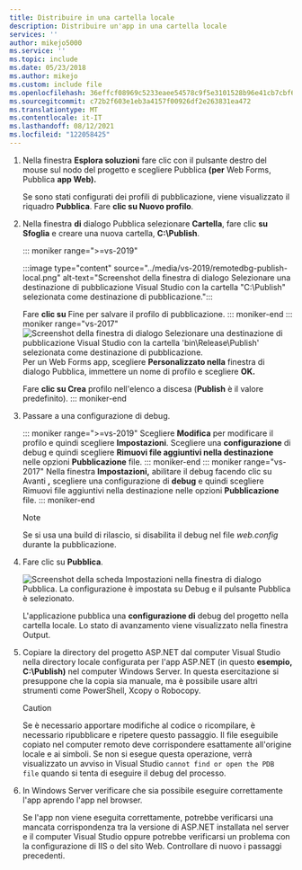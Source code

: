 ```yaml
---
title: Distribuire in una cartella locale
description: Distribuire un'app in una cartella locale
services: ''
author: mikejo5000
ms.service: ''
ms.topic: include
ms.date: 05/23/2018
ms.author: mikejo
ms.custom: include file
ms.openlocfilehash: 36effcf08969c5233eaee54578c9f5e3101528b96e41cb7cbf6c0025c1f7c56b
ms.sourcegitcommit: c72b2f603e1eb3a4157f00926df2e263831ea472
ms.translationtype: MT
ms.contentlocale: it-IT
ms.lasthandoff: 08/12/2021
ms.locfileid: "122058425"
---
```

1. Nella finestra **Esplora soluzioni** fare clic con il pulsante destro del mouse sul nodo del progetto e scegliere Pubblica **(per** Web Forms, Pubblica **app Web).**

    Se sono stati configurati dei profili di pubblicazione, viene visualizzato il riquadro **Pubblica**. Fare **clic su Nuovo profilo**.

1. Nella finestra **di** dialogo Pubblica selezionare **Cartella**, fare clic **su Sfoglia** e creare una nuova cartella, **C:\Publish**.

   ::: moniker range=">=vs-2019"

   :::image type="content" source="../media/vs-2019/remotedbg-publish-local.png" alt-text="Screenshot della finestra di dialogo Selezionare una destinazione di pubblicazione Visual Studio con la cartella &quot;C:\Publish&quot; selezionata come destinazione di pubblicazione.":::

   Fare **clic su** Fine per salvare il profilo di pubblicazione.
   ::: moniker-end
   ::: moniker range="vs-2017"
   ![Screenshot della finestra di dialogo Selezionare una destinazione di pubblicazione Visual Studio con la cartella 'bin\Release\Publish' selezionata come destinazione di pubblicazione.](../media/remotedbg_publish_local.png)
   Per un Web Forms app, scegliere **Personalizzato nella** finestra di dialogo Pubblica, immettere un nome di profilo e scegliere **OK.**

   Fare **clic su Crea** profilo nell'elenco a discesa (**Publish** è il valore predefinito).
   ::: moniker-end

1. Passare a una configurazione di debug.

   ::: moniker range=">=vs-2019"
   Scegliere **Modifica** per modificare il profilo e quindi scegliere **Impostazioni**. Scegliere una **configurazione** di debug e quindi scegliere **Rimuovi file aggiuntivi nella destinazione** nelle opzioni **Pubblicazione** file.
   ::: moniker-end
   ::: moniker range="vs-2017"
   Nella finestra **Impostazioni,** abilitare il debug facendo clic su Avanti **,**  scegliere una configurazione di **debug** e quindi scegliere Rimuovi file aggiuntivi nella destinazione nelle opzioni **Pubblicazione** file.
   ::: moniker-end

   > [!NOTE]
   > Se si usa una build di rilascio, si disabilita il debug nel file *web.config* durante la pubblicazione.

1. Fare clic su **Pubblica**.

    ![Screenshot della scheda Impostazioni nella finestra di dialogo Pubblica. La configurazione è impostata su Debug e il pulsante Pubblica è selezionato.](../media/remotedbg_publish_debug_config.png)

    L'applicazione pubblica una **configurazione di** debug del progetto nella cartella locale. Lo stato di avanzamento viene visualizzato nella finestra Output.

1. Copiare la directory del progetto ASP.NET dal computer Visual Studio nella directory locale configurata per l'app ASP.NET (in questo **esempio, C:\Publish)** nel computer Windows Server. In questa esercitazione si presuppone che la copia sia manuale, ma è possibile usare altri strumenti come PowerShell, Xcopy o Robocopy.

    > [!CAUTION]
    > Se è necessario apportare modifiche al codice o ricompilare, è necessario ripubblicare e ripetere questo passaggio. Il file eseguibile copiato nel computer remoto deve corrispondere esattamente all'origine locale e ai simboli. Se non si esegue questa operazione, verrà visualizzato un avviso in Visual Studio `cannot find or open the PDB file` quando si tenta di eseguire il debug del processo.

1. In Windows Server verificare che sia possibile eseguire correttamente l'app aprendo l'app nel browser.

    Se l'app non viene eseguita correttamente, potrebbe verificarsi una mancata corrispondenza tra la versione di ASP.NET installata nel server e il computer Visual Studio oppure potrebbe verificarsi un problema con la configurazione di IIS o del sito Web. Controllare di nuovo i passaggi precedenti.
